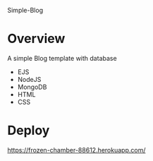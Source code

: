Simple-Blog

# Overview

A simple Blog template with database
- EJS
- NodeJS
- MongoDB
- HTML
- CSS

# Deploy

https://frozen-chamber-88612.herokuapp.com/

